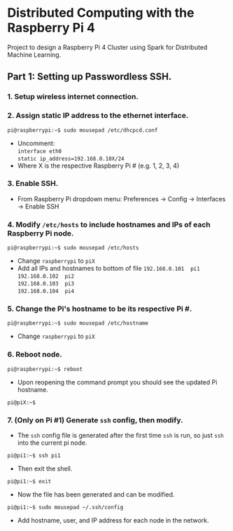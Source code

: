 # Distributed Computing with the Raspberry Pi 4
Project to design a Raspberry Pi 4 Cluster using Spark for Distributed Machine Learning.

## Part 1: Setting up Passwordless SSH.

### 1. Setup wireless internet connection.

### 2. Assign static IP address to the ethernet interface.
```console
pi@raspberrypi:~$ sudo mousepad /etc/dhcpcd.conf
```
- Uncomment: <br />
`interface eth0` <br />
`static ip_address=192.168.0.10X/24` <br />
- Where X is the respective Raspberry Pi # (e.g. 1, 2, 3, 4)

### 3. Enable SSH.
- From Raspberry Pi dropdown menu: Preferences -> Config -> Interfaces -> Enable SSH

### 4. Modify `/etc/hosts` to include hostnames and IPs of each Raspberry Pi node.
```console
pi@raspberrypi:~$ sudo mousepad /etc/hosts
```
- Change `raspberrypi` to `piX`
- Add all IPs and hostnames to bottom of file
`192.168.0.101  pi1` <br />
`192.168.0.102  pi2` <br />
`192.168.0.103  pi3` <br />
`192.168.0.104  pi4` <br />

### 5. Change the Pi's hostname to be its respective Pi #.
```console
pi@raspberrypi:~$ sudo mousepad /etc/hostname
```
- Change `raspberrypi` to `piX`

### 6. Reboot node.
```console
pi@raspberrypi:~$ reboot
```
- Upon reopening the command prompt you should see the updated Pi hostname.
```console
pi@piX:~$ 
```

### 7. (Only on Pi #1) Generate `ssh` config, then modify.
- The `ssh` config file is generated after the first time `ssh` is run, so just `ssh` into the current pi node.
```console
pi@pi1:~$ ssh pi1
```
- Then exit the shell.
```console
pi@pi1:~$ exit
```
- Now the file has been generated and can be modified.
```console
pi@pi1:~$ sudo mousepad ~/.ssh/config
```
- Add hostname, user, and IP address for each node in the network.
